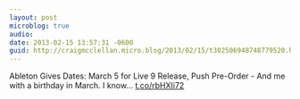 ```yaml
---
layout: post
microblog: true
audio: 
date: 2013-02-15 13:57:31 -0600
guid: http://craigmcclellan.micro.blog/2013/02/15/t302506948748779520.html
---
```

Ableton Gives Dates: March 5 for Live 9 Release, Push Pre-Order - And me with a birthday in March. I know... [t.co/rbHXIi72](http://t.co/rbHXIi72)
